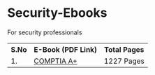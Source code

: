 # Security-Ebooks

For security professionals 

<table width="100%" class="table">
<tr>
<th>S.No</th>
<th>E-Book (PDF Link)</th>
<th>Total Pages</th>
</tr>
<tr><td>1.</td><td><a target="_blank" href="https://drive.google.com/file/d/1r9jhCV4vtvy0UZafHMeX9hw8fpMK31BT/view?usp=drivesdk">COMPTIA A+</a></td><td>1227 Pages</td></tr>
